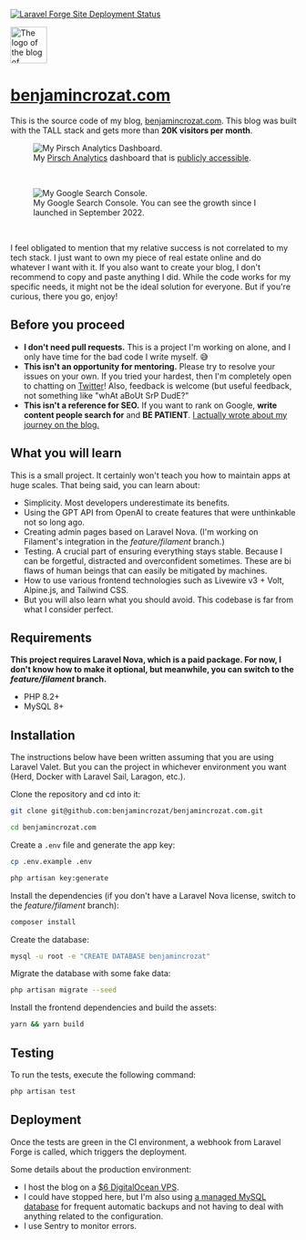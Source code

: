 [![Laravel Forge Site Deployment Status](https://img.shields.io/endpoint?url=https%3A%2F%2Fforge.laravel.com%2Fsite-badges%2F853f706f-237e-49ce-9812-7d452d57c0bb%3Fdate%3D1%26commit%3D1&style=for-the-badge)](https://forge.laravel.com)

<img src="https://github.com/benjamincrozat/benjamincrozat.com/assets/3613731/d80fbb79-7de6-4b2d-ab62-602890c6aa82" width="64" height="64" alt="The logo of the blog of Benjamin Crozat." />

# [benjamincrozat.com](https://benjamincrozat.com)

This is the source code of my blog, [benjamincrozat.com](https://benjamincrozat.com). This blog was built with the TALL stack and gets more than **20K visitors per month**.

<figure>
    <img src="https://github.com/benjamincrozat/benjamincrozat.com/assets/3613731/0d631e69-131b-49c9-b015-5820fa02a459" alt="My Pirsch Analytics Dashboard." />
    <figcaption>My <a href="https://benjamincrozat.com/recommends/pirsch">Pirsch Analytics</a> dashboard that is <a href="https://benjamincrozat.pirsch.io/?domain=benjamincrozat.com&interval=30d&scale=day">publicly accessible</a>.</figcaption>
</figure>

&nbsp;

<figure>
    <img src="https://github.com/benjamincrozat/benjamincrozat.com/assets/3613731/452bea4e-e9e5-47bc-8624-31d56deb6c49" alt="My Google Search Console." />
    <figcaption>My Google Search Console. You can see the growth since I launched in September 2022.</figcaption>
</figure>

&nbsp;

I feel obligated to mention that my relative success is not correlated to my tech stack. I just want to own my piece of real estate online and do whatever I want with it. If you also want to create your blog, I don't recommend to copy and paste anything I did. While the code works for my specific needs, it might not be the ideal solution for everyone. But if you're curious, there you go, enjoy!

## Before you proceed

- **I don't need pull requests.** This is a project I'm working on alone, and I only have time for the bad code I write myself. 😅
- **This isn't an opportunity for mentoring.** Please try to resolve your issues on your own. If you tried your hardest, then I'm completely open to chatting on [Twitter](https://twitter.com/benjamincrozat)! Also, feedback is welcome (but useful feedback, not something like "whAt aBoUt SrP DudE?"
- **This isn't a reference for SEO.** If you want to rank on Google, **write content people search for** and **BE PATIENT**. [I actually wrote about my journey on the blog.](https://benjamincrozat.com/seo-case-study)

## What you will learn

This is a small project. It certainly won't teach you how to maintain apps at huge scales. That being said, you can learn about:
- Simplicity. Most developers underestimate its benefits.
- Using the GPT API from OpenAI to create features that were unthinkable not so long ago.
- Creating admin pages based on Laravel Nova. (I'm working on Filament's integration in the _feature/filament_ branch.)
- Testing. A crucial part of ensuring everything stays stable. Because I can be forgetful, distracted and overconfident sometimes. These are bi flaws of human beings that can easily be mitigated by machines.
- How to use various frontend technologies such as Livewire v3 + Volt, Alpine.js, and Tailwind CSS.
- But you will also learn what you should avoid. This codebase is far from what I consider perfect.

## Requirements

**This project requires Laravel Nova, which is a paid package. For now, I don't know how to make it optional, but meanwhile, you can switch to the *feature/filament* branch.**

- PHP 8.2+
- MySQL 8+

## Installation

The instructions below have been written assuming that you are using Laravel Valet. But you can the project in whichever environment you want (Herd, Docker with Laravel Sail, Laragon, etc.).

Clone the repository and cd into it:

```bash
git clone git@github.com:benjamincrozat/benjamincrozat.com.git

cd benjamincrozat.com
```

Create a `.env` file and generate the app key:

```bash
cp .env.example .env

php artisan key:generate
```

Install the dependencies (if you don't have a Laravel Nova license, switch to the *feature/filament* branch):

```bash
composer install
```

Create the database:

```bash
mysql -u root -e "CREATE DATABASE benjamincrozat"
```

Migrate the database with some fake data:

```bash
php artisan migrate --seed
```

Install the frontend dependencies and build the assets:

```bash
yarn && yarn build
```

## Testing

To run the tests, execute the following command:

```bash
php artisan test
```

## Deployment

Once the tests are green in the CI environment, a webhook from Laravel Forge is called, which triggers the deployment. 

Some details about the production environment:
- I host the blog on a [$6 DigitalOcean VPS](https://benjamincrozat.com/recommends/digitalocean).
- I could have stopped here, but I'm also using [a managed MySQL database](https://benjamincrozat.com/recommends/digitalocean-managed-mysql-database) for frequent automatic backups and not having to deal with anything related to the configuration.
- I use Sentry to monitor errors.
